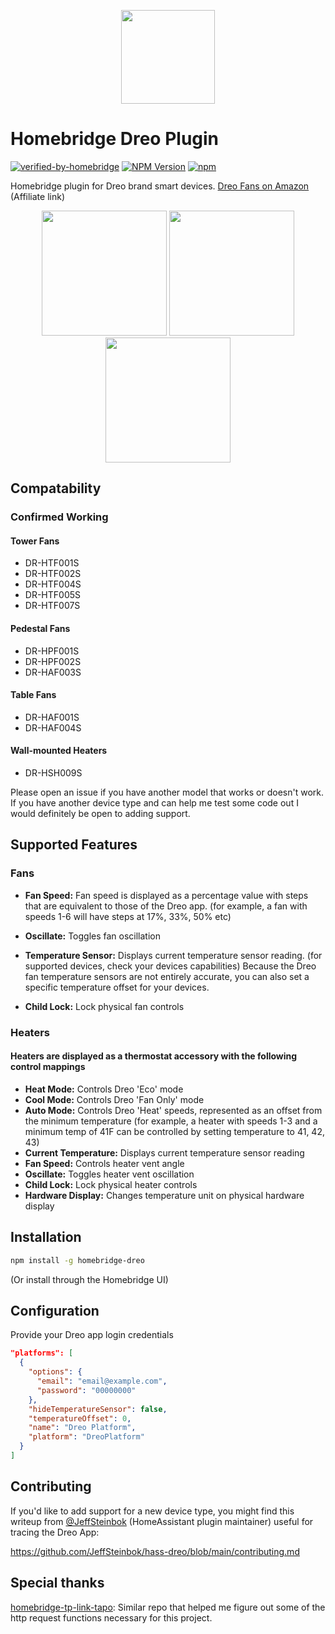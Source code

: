 <p align="center">
  <img src="https://play-lh.googleusercontent.com/8qg4gA2ZhxBNPPSlp3zT4Z54Meh-emx-JXs8M0H78_4ExRA1qE0aNpO00bI_2lbWo5g=w480-h960-rw" width=150>
</p>

# Homebridge Dreo Plugin

[![verified-by-homebridge](https://badgen.net/badge/homebridge/verified/purple)](https://github.com/homebridge/homebridge/wiki/Verified-Plugins)
[![NPM Version](https://img.shields.io/npm/v/homebridge-dreo.svg)](https://www.npmjs.com/package/homebridge-dreo)
[![npm](https://img.shields.io/npm/dt/homebridge-dreo)](https://www.npmjs.com/package/homebridge-dreo)

Homebridge plugin for Dreo brand smart devices. [Dreo Fans on Amazon](https://www.amazon.com/s?k=Dreo+Smart+Fan&linkCode=ll2&tag=zyonse-20&linkId=45e21dea18d40bc4d1d9244334dae1fe&language=en_US&ref_=as_li_ss_tl) (Affiliate link)
<p align="center">
  <img src="https://github.com/zyonse/homebridge-dreo/assets/28782587/7cd2578d-48a3-47bd-a5ed-dca129a02f91" width=200>
  <img src="https://github.com/zyonse/homebridge-dreo/assets/28782587/1f1d85e6-5bbf-46b5-be7f-6edf95727327" width=200>
  <img src="https://github.com/zyonse/homebridge-dreo/assets/28782587/d5095dd8-3dbe-4f31-9309-1b37c6f62eeb" width=200>
</p>

## Compatability

### Confirmed Working

#### Tower Fans

* DR-HTF001S
* DR-HTF002S
* DR-HTF004S
* DR-HTF005S
* DR-HTF007S

#### Pedestal Fans

* DR-HPF001S
* DR-HPF002S
* DR-HAF003S

#### Table Fans

* DR-HAF001S
* DR-HAF004S

#### Wall-mounted Heaters

* DR-HSH009S

Please open an issue if you have another model that works or doesn't work. If you have another device type and can help me test some code out I would definitely be open to adding support.

## Supported Features

### Fans

* **Fan Speed:** Fan speed is displayed as a percentage value with steps that are equivalent to those of the Dreo app. (for example, a fan with speeds 1-6 will have steps at 17%, 33%, 50% etc)

* **Oscillate:** Toggles fan oscillation
* **Temperature Sensor:** Displays current temperature sensor reading. (for supported devices, check your devices capabilities) Because the Dreo fan temperature sensors are not entirely accurate, you can also set a specific temperature offset for your devices.
* **Child Lock:** Lock physical fan controls

### Heaters

#### Heaters are displayed as a thermostat accessory with the following control mappings

* **Heat Mode:** Controls Dreo 'Eco' mode
* **Cool Mode:** Controls Dreo 'Fan Only' mode
* **Auto Mode:** Controls Dreo 'Heat' speeds, represented as an offset from the minimum temperature (for example, a heater with speeds 1-3 and a minimum temp of 41F can be controlled by setting temperature to 41, 42, 43)
* **Current Temperature:** Displays current temperature sensor reading
* **Fan Speed:** Controls heater vent angle
* **Oscillate:** Toggles heater vent oscillation
* **Child Lock:** Lock physical heater controls
* **Hardware Display:** Changes temperature unit on physical hardware display

## Installation

```bash
npm install -g homebridge-dreo
```

(Or install through the Homebridge UI)

## Configuration

Provide your Dreo app login credentials

```json
"platforms": [
  {
    "options": {
      "email": "email@example.com",
      "password": "00000000"
    },
    "hideTemperatureSensor": false,
    "temperatureOffset": 0,
    "name": "Dreo Platform",
    "platform": "DreoPlatform"
  }
]
```

## Contributing

If you'd like to add support for a new device type, you might find this writeup from [@JeffSteinbok](https://github.com/JeffSteinbok) (HomeAssistant plugin maintainer) useful for tracing the Dreo App:

https://github.com/JeffSteinbok/hass-dreo/blob/main/contributing.md

## Special thanks

[homebridge-tp-link-tapo](https://github.com/RaresAil/homebridge-tp-link-tapo): Similar repo that helped me figure out some of the http request functions necessary for this project.
